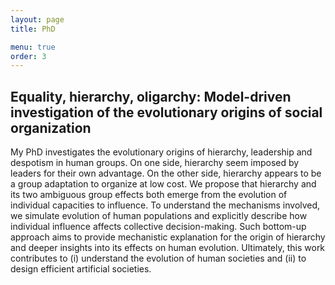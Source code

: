 ```yaml
---
layout: page
title: PhD

menu: true
order: 3
---
```


## Equality, hierarchy, oligarchy: Model-driven investigation of the evolutionary origins of social organization  

My PhD investigates the evolutionary origins of hierarchy, leadership and despotism in human groups. On one side, hierarchy seem imposed by leaders for their own advantage. On the other side, hierarchy appears to be a group adaptation to organize at low cost. We propose that hierarchy and its two ambiguous group effects both emerge from the evolution of individual capacities to influence. To understand the mechanisms involved, we simulate evolution of human populations and explicitly describe how individual influence affects collective decision-making. Such bottom-up approach aims to provide mechanistic explanation for the origin of hierarchy and deeper insights into its effects on human evolution. 
Ultimately, this work contributes to (i) understand the evolution of human societies and (ii) to design efficient artificial societies. 
